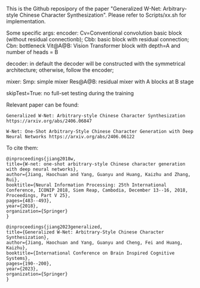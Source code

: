 This is the Github reposipory of the paper "Generalized W-Net: Arbitrary-style Chinese Character Synthesization". 
Please refer to Scripts/xx.sh for implementation.


Some specific args:
encoder: 
    Cv=Conventional convolution basic block (without residual connectionb); 
    Cbb: basic block with residual connection; 
    Cbn: bottleneck
    Vit@A@B: Vision Transformer block with depth=A and number of heads = B

decoder: in default the decoder will be constructed with the symmetrical architecture; otherwise, follow the encoder;

mixer: 
    Smp: simple mixer
    Res@A@B: residual mixer with A blocks at B stage


skipTest=True: no full-set testing during the training


Relevant paper can be found:

    Generalized W-Net: Arbitrary-style Chinese Character Synthesization https://arxiv.org/abs/2406.06847
    
    W-Net: One-Shot Arbitrary-Style Chinese Character Generation with Deep Neural Networks https://arxiv.org/abs/2406.06122

To cite them:

    @inproceedings{jiang2018w,
    title={W-net: one-shot arbitrary-style Chinese character generation with deep neural networks},
    author={Jiang, Haochuan and Yang, Guanyu and Huang, Kaizhu and Zhang, Rui},
    booktitle={Neural Information Processing: 25th International Conference, ICONIP 2018, Siem Reap, Cambodia, December 13--16, 2018, Proceedings, Part V 25},
    pages={483--493},
    year={2018},
    organization={Springer}
    }

    @inproceedings{jiang2023generalized,
    title={Generalized W-Net: Arbitrary-Style Chinese Character Synthesization},
    author={Jiang, Haochuan and Yang, Guanyu and Cheng, Fei and Huang, Kaizhu},
    booktitle={International Conference on Brain Inspired Cognitive Systems},
    pages={190--200},
    year={2023},
    organization={Springer}
    }
